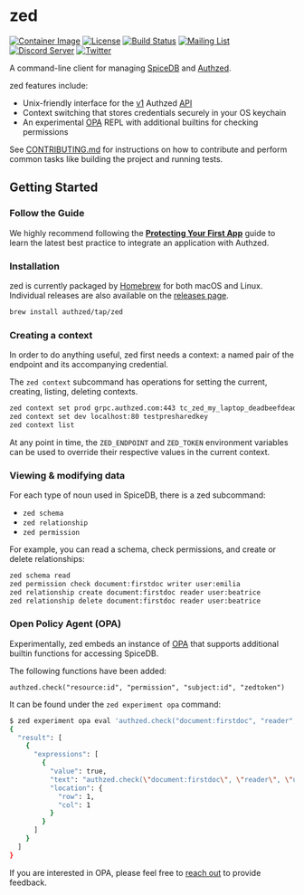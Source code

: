 # zed

[![Container Image](https://img.shields.io/github/v/release/authzed/zed?color=%232496ED&label=container&logo=docker "Container Image")](https://quay.io/repository/authzed/zed?tab=tags)
[![License](https://img.shields.io/badge/license-Apache--2.0-blue.svg)](https://www.apache.org/licenses/LICENSE-2.0.html)
[![Build Status](https://github.com/authzed/zed/workflows/build/badge.svg)](https://github.com/authzed/zed/actions)
[![Mailing List](https://img.shields.io/badge/email-google%20groups-4285F4)](https://groups.google.com/g/authzed-oss)
[![Discord Server](https://img.shields.io/discord/844600078504951838?color=7289da&logo=discord "Discord Server")](https://discord.gg/jTysUaxXzM)
[![Twitter](https://img.shields.io/twitter/follow/authzed?color=%23179CF0&logo=twitter&style=flat-square)](https://twitter.com/authzed)

A command-line client for managing [SpiceDB] and [Authzed].

zed features include:
- Unix-friendly interface for the [v1] Authzed [API]
- Context switching that stores credentials securely in your OS keychain
- An experimental [OPA] REPL with additional builtins for checking permissions

See [CONTRIBUTING.md] for instructions on how to contribute and perform common tasks like building the project and running tests.

[SpiceDB]: https://github.com/authzed/spicedb
[Authzed]: https://authzed.com
[v1]: https://buf.build/authzed/api/docs/main/authzed.api.v1
[API]: https://docs.authzed.com/reference/api
[OPA]: https://openpolicyagent.org
[CONTRIBUTING.md]: CONTRIBUTING.md

## Getting Started

### Follow the Guide

We highly recommend following the **[Protecting Your First App]** guide to learn the latest best practice to integrate an application with Authzed.

[Protecting Your First App]: https://docs.authzed.com/guides/first-app

### Installation

zed is currently packaged by [Homebrew] for both macOS and Linux.
Individual releases are also available on the [releases page].

[Homebrew]: https://brew.sh
[releases page]: https://github.com/authzed/zed/releases

```sh
brew install authzed/tap/zed
```

### Creating a context

In order to do anything useful, zed first needs a context: a named pair of the endpoint and its accompanying credential.

The `zed context` subcommand has operations for setting the current, creating, listing, deleting contexts.

```sh
zed context set prod grpc.authzed.com:443 tc_zed_my_laptop_deadbeefdeadbeefdeadbeefdeadbeef
zed context set dev localhost:80 testpresharedkey
zed context list
```

At any point in time, the `ZED_ENDPOINT` and `ZED_TOKEN` environment variables can be used to override their respective values in the current context.


### Viewing & modifying data

For each type of noun used in SpiceDB, there is a zed subcommand:

- `zed schema`
- `zed relationship`
- `zed permission`

For example, you can read a schema, check permissions, and create or delete relationships:

```sh
zed schema read
zed permission check document:firstdoc writer user:emilia
zed relationship create document:firstdoc reader user:beatrice
zed relationship delete document:firstdoc reader user:beatrice
```

### Open Policy Agent (OPA)

Experimentally, zed embeds an instance of [OPA] that supports additional builtin functions for accessing SpiceDB.

The following functions have been added:

```rego
authzed.check("resource:id", "permission", "subject:id", "zedtoken")
```

It can be found under the `zed experiment opa` command:

```sh
$ zed experiment opa eval 'authzed.check("document:firstdoc", "reader", "user:emilia", "")'
{
  "result": [
    {
      "expressions": [
        {
          "value": true,
          "text": "authzed.check(\"document:firstdoc\", \"reader\", \"user:emilia\", \"\")",
          "location": {
            "row": 1,
            "col": 1
          }
        }
      ]
    }
  ]
}
```

If you are interested in OPA, please feel free to [reach out] to provide feedback.

[reach out]: https://authzed.com/contact/
